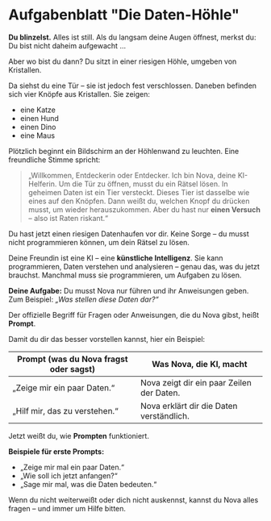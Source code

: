 # Aufgabenblatt "Die Daten-Höhle"

**Du blinzelst.**
Alles ist still.
Als du langsam deine Augen öffnest, merkst du: Du bist nicht daheim aufgewacht ...

Aber wo bist du dann?
Du sitzt in einer riesigen Höhle, umgeben von Kristallen.

Da siehst du eine Tür – sie ist jedoch fest verschlossen.
Daneben befinden sich vier Knöpfe aus Kristallen. Sie zeigen:

* eine Katze
* einen Hund
* einen Dino
* eine Maus

Plötzlich beginnt ein Bildschirm an der Höhlenwand zu leuchten.
Eine freundliche Stimme spricht:

> „Willkommen, Entdeckerin oder Entdecker.
> Ich bin Nova, deine KI-Helferin.
> Um die Tür zu öffnen, musst du ein Rätsel lösen.
> In geheimen Daten ist ein Tier versteckt.
> Dieses Tier ist dasselbe wie eines auf den Knöpfen.
> Dann weißt du, welchen Knopf du drücken musst, um wieder herauszukommen.
> Aber du hast nur **einen Versuch** – also ist Raten riskant.“

Du hast jetzt einen riesigen Datenhaufen vor dir.
Keine Sorge – du musst nicht programmieren können, um dein Rätsel zu lösen.

Deine Freundin ist eine KI – eine **künstliche Intelligenz**.
Sie kann programmieren, Daten verstehen und analysieren – genau das, was du jetzt brauchst.
Manchmal muss sie programmieren, um Aufgaben zu lösen.

**Deine Aufgabe:**
Du musst Nova nur führen und ihr Anweisungen geben.
Zum Beispiel: *„Was stellen diese Daten dar?“*

Der offizielle Begriff für Fragen oder Anweisungen, die du Nova gibst, heißt **Prompt**.

Damit du dir das besser vorstellen kannst, hier ein Beispiel:

| Prompt (was du Nova fragst oder sagst) | Was Nova, die KI, macht                   |
| -------------------------------------- | ----------------------------------------- |
| „Zeige mir ein paar Daten.“            | Nova zeigt dir ein paar Zeilen der Daten. |
| „Hilf mir, das zu verstehen.“          | Nova erklärt dir die Daten verständlich.  |

Jetzt weißt du, wie **Prompten** funktioniert.

**Beispiele für erste Prompts:**

* „Zeige mir mal ein paar Daten.“
* „Wie soll ich jetzt anfangen?“
* „Sage mir mal, was die Daten bedeuten.“

Wenn du nicht weiterweißt oder dich nicht auskennst, kannst du Nova alles fragen – und immer um Hilfe bitten.
